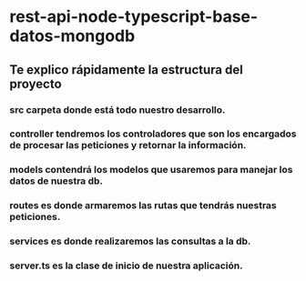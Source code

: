 # rest-api-node-typescript-base-datos-mongodb

## Te explico rápidamente la estructura del proyecto

### **src** carpeta donde está todo nuestro desarrollo.

### **controller** tendremos los controladores que son los encargados de procesar las peticiones  y retornar la información.

### **models** contendrá los modelos que usaremos para manejar los datos de nuestra db.

### **routes** es donde armaremos las rutas que tendrás nuestras peticiones.

### **services** es donde realizaremos las consultas a la db.

### **server.ts** es la clase de inicio de nuestra aplicación.

